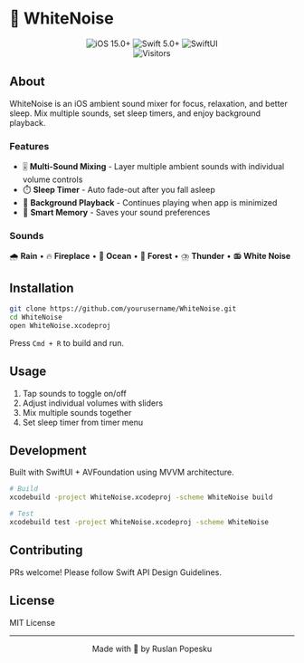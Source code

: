 # 🎵 WhiteNoise

<div align="center">
  <img src="https://img.shields.io/badge/iOS-15.0+-000000?style=flat-square&logo=apple&logoColor=white" alt="iOS 15.0+">
  <img src="https://img.shields.io/badge/Swift-5.0+-FA7343?style=flat-square&logo=swift&logoColor=white" alt="Swift 5.0+">
  <img src="https://img.shields.io/badge/SwiftUI-blue?style=flat-square&logo=swift&logoColor=white" alt="SwiftUI">
  <br>
  <img src="https://visitor-badge.laobi.icu/badge?page_id=ruslanpopesku.whitenoise" alt="Visitors">
</div>

## About

WhiteNoise is an iOS ambient sound mixer for focus, relaxation, and better sleep. Mix multiple sounds, set sleep timers, and enjoy background playback.

### Features

- 🎚️ **Multi-Sound Mixing** - Layer multiple ambient sounds with individual volume controls
- ⏱️ **Sleep Timer** - Auto fade-out after you fall asleep
- 🌙 **Background Playback** - Continues playing when app is minimized
- 💾 **Smart Memory** - Saves your sound preferences

### Sounds

🌧️ **Rain** • 🔥 **Fireplace** • 🌊 **Ocean** • 🌲 **Forest** • ⛈️ **Thunder** • 📻 **White Noise**

## Installation

```bash
git clone https://github.com/yourusername/WhiteNoise.git
cd WhiteNoise
open WhiteNoise.xcodeproj
```

Press `Cmd + R` to build and run.

## Usage

1. Tap sounds to toggle on/off
2. Adjust individual volumes with sliders
3. Mix multiple sounds together
4. Set sleep timer from timer menu

## Development

Built with SwiftUI + AVFoundation using MVVM architecture.

```bash
# Build
xcodebuild -project WhiteNoise.xcodeproj -scheme WhiteNoise build

# Test
xcodebuild test -project WhiteNoise.xcodeproj -scheme WhiteNoise
```

## Contributing

PRs welcome! Please follow Swift API Design Guidelines.

## License

MIT License

---

<div align="center">
  <p>Made with 🎵 by Ruslan Popesku</p>
</div>
